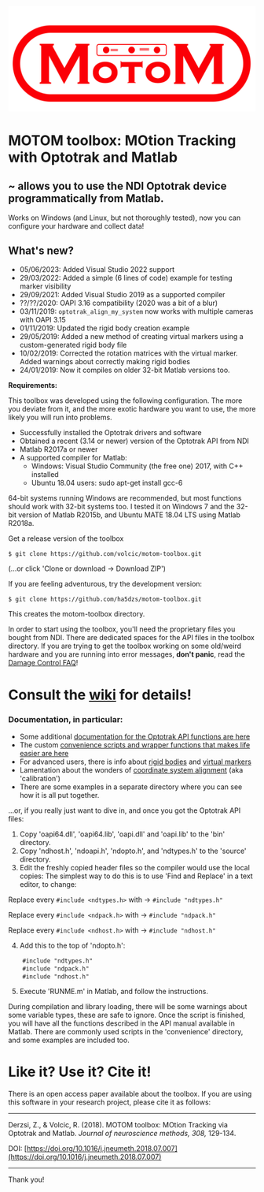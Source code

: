 <img src="motom_logo.png">


# MOTOM toolbox: MOtion Tracking with Optotrak and Matlab

## ~ allows you to use the NDI Optotrak device programmatically from Matlab.
Works on Windows (and Linux, but not thoroughly tested), now you can configure your hardware and collect data!

## What's new?

- 05/06/2023: Added Visual Studio 2022 support
- 29/03/2022: Added a simple (6 lines of code) example for testing marker visibility
- 29/09/2021: Added Visual Studio 2019 as a supported compiler
- ??/??/2020: OAPI 3.16 compatibility (2020 was a bit of a blur)
- 03/11/2019: `optotrak_align_my_system` now works with multiple cameras with OAPI 3.15
- 01/11/2019: Updated the rigid body creation example
- 29/05/2019: Added a new method of creating virtual markers using a custom-generated rigid body file
- 10/02/2019: Corrected the rotation matrices with the virtual marker. Added warnings about correctly making rigid bodies
- 24/01/2019: Now it compiles on older 32-bit Matlab versions too.


**Requirements:**

This toolbox was developed using the following configuration. The more you deviate from it, and the more exotic hardware you want to use, the more likely you will run into problems.
* Successfully installed the Optotrak drivers and software
* Obtained a recent (3.14 or newer) version of the Optotrak API from NDI
* Matlab R2017a or newer
* A supported compiler for Matlab:
    * Windows: Visual Studio Community (the free one) 2017, with C++ installed
    * Ubuntu 18.04 users: sudo apt-get install gcc-6

64-bit systems running Windows are recommended, but most functions should work with 32-bit systems too. I tested it on Windows 7 and the 32-bit version of Matlab R2015b, and Ubuntu MATE 18.04 LTS using Matlab R2018a.

Get a release version of the toolbox
```
$ git clone https://github.com/volcic/motom-toolbox.git
```
(...or click 'Clone or download -> Download ZIP')

If you are feeling adventurous, try the development version:
```
$ git clone https://github.com/ha5dzs/motom-toolbox.git
```

This creates the motom-toolbox directory.

In order to start using the toolbox, you'll need the proprietary files you bought from NDI. There are dedicated spaces for the API files in the toolbox directory.
If you are trying to get the toolbox working on some old/weird hardware and you are running into error messages, **don't panic**, read the [Damage Control FAQ](../../wiki/Damage-Control-FAQ)!

# Consult the [wiki](../../wiki) for details!
### Documentation, in particular:

- Some additional [documentation for the Optotrak API functions are here](../../wiki/API-functions-in-Matlab)
- The custom [convenience scripts and wrapper functions that makes life easier are here](../../wiki/Convenience-scripts-and-wrapper-functions)
- For advanced users, there is info about [rigid bodies](../../wiki/Rigid-bodies) and [virtual markers](../../wiki/Virtual-markers)
- Lamentation about the wonders of [coordinate system alignment](../../wiki/Calibration) (aka 'calibration')
- There are some examples in a separate directory where you can see how it is all put together.


...or, if you really just want to dive in, and once you got the Optotrak API files:
1. Copy 'oapi64.dll', 'oapi64.lib', 'oapi.dll' and 'oapi.lib' to the 'bin' directory.
2. Copy 'ndhost.h', 'ndoapi.h', 'ndopto.h', and 'ndtypes.h' to the 'source' directory.
3. Edit the freshly copied header files so the compiler would use the local copies:
The simplest way to do this is to use 'Find and Replace' in a text editor, to change:

Replace every `#include <ndtypes.h>` with -> `#include "ndtypes.h"`

Replace every `#include <ndpack.h>` with -> `#include "ndpack.h"`

Replace every `#include <ndhost.h>` with -> `#include "ndhost.h"`

4. Add this to the top of 'ndopto.h':

```
    #include "ndtypes.h"
    #include "ndpack.h"
    #include "ndhost.h"
```


5. Execute 'RUNME.m' in Matlab, and follow the instructions.

During compilation and library loading, there will be some warnings about some variable types, these are safe to ignore.
Once the script is finished, you will have all the functions described in the API manual available in Matlab.
There are commonly used scripts in the 'convenience' directory, and some examples are included too.

# Like it? Use it? Cite it!
There is an open access paper available about the toolbox. If you are using this software in your research project, please cite it as follows:
***

Derzsi, Z., & Volcic, R. (2018). MOTOM toolbox: MOtion Tracking via Optotrak and Matlab. _Journal of neuroscience methods, 308,_ 129-134.

DOI: [https://doi.org/10.1016/j.jneumeth.2018.07.007](https://doi.org/10.1016/j.jneumeth.2018.07.007)

***
Thank you!